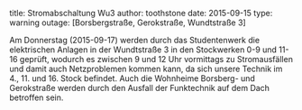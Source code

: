 title: Stromabschaltung Wu3
author: toothstone
date: 2015-09-15
type: warning
outage: [Borsbergstraße, Gerokstraße, Wundtstraße 3]

Am Donnerstag (2015-09-17) werden durch das Studentenwerk die elektrischen Anlagen in der Wundtstraße 3 in den Stockwerken 0-9 und 11-16 geprüft, wodurch es zwischen 9 und 12 Uhr vormittags zu Stromausfällen und damit auch Netzproblemen kommen kann, da sich unsere Technik im 4., 11. und 16. Stock befindet.
Auch die Wohnheime Borsberg- und Gerokstraße werden durch den Ausfall der Funktechnik auf dem Dach betroffen sein.
